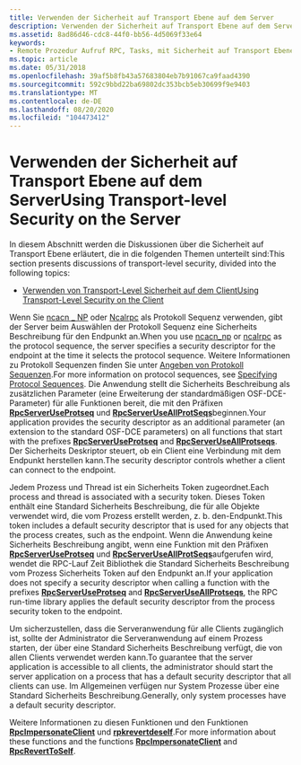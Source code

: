 ```yaml
---
title: Verwenden der Sicherheit auf Transport Ebene auf dem Server
description: Verwenden der Sicherheit auf Transport Ebene auf dem Server mit Remote Prozedur Aufruf (RPC).
ms.assetid: 8ad86d46-cdc8-44f0-bb56-4d5069f33e64
keywords:
- Remote Prozedur Aufruf RPC, Tasks, mit Sicherheit auf Transport Ebene auf dem Server
ms.topic: article
ms.date: 05/31/2018
ms.openlocfilehash: 39af5b8fb43a57683804eb7b91067ca9faad4390
ms.sourcegitcommit: 592c9bbd22ba69802dc353bcb5eb30699f9e9403
ms.translationtype: MT
ms.contentlocale: de-DE
ms.lasthandoff: 08/20/2020
ms.locfileid: "104473412"
---
```

# <a name="using-transport-level-security-on-the-server"></a><span data-ttu-id="2761d-104">Verwenden der Sicherheit auf Transport Ebene auf dem Server</span><span class="sxs-lookup"><span data-stu-id="2761d-104">Using Transport-level Security on the Server</span></span>

<span data-ttu-id="2761d-105">In diesem Abschnitt werden die Diskussionen über die Sicherheit auf Transport Ebene erläutert, die in die folgenden Themen unterteilt sind:</span><span class="sxs-lookup"><span data-stu-id="2761d-105">This section presents discussions of transport-level security, divided into the following topics:</span></span>

-   [<span data-ttu-id="2761d-106">Verwenden von Transport-Level Sicherheit auf dem Client</span><span class="sxs-lookup"><span data-stu-id="2761d-106">Using Transport-Level Security on the Client</span></span>](using-transport-level-security-on-the-client.md)

<span data-ttu-id="2761d-107">Wenn Sie [ncacn \_ NP](/windows/desktop/Midl/ncacn-np) oder [Ncalrpc](/windows/desktop/Midl/ncalrpc) als Protokoll Sequenz verwenden, gibt der Server beim Auswählen der Protokoll Sequenz eine Sicherheits Beschreibung für den Endpunkt an.</span><span class="sxs-lookup"><span data-stu-id="2761d-107">When you use [ncacn\_np](/windows/desktop/Midl/ncacn-np) or [ncalrpc](/windows/desktop/Midl/ncalrpc) as the protocol sequence, the server specifies a security descriptor for the endpoint at the time it selects the protocol sequence.</span></span> <span data-ttu-id="2761d-108">Weitere Informationen zu Protokoll Sequenzen finden Sie unter [Angeben von Protokoll Sequenzen](specifying-protocol-sequences.md).</span><span class="sxs-lookup"><span data-stu-id="2761d-108">For more information on protocol sequences, see [Specifying Protocol Sequences](specifying-protocol-sequences.md).</span></span> <span data-ttu-id="2761d-109">Die Anwendung stellt die Sicherheits Beschreibung als zusätzlichen Parameter (eine Erweiterung der standardmäßigen OSF-DCE-Parameter) für alle Funktionen bereit, die mit den Präfixen [**RpcServerUseProtseq**](/windows/desktop/api/Rpcdce/nf-rpcdce-rpcserveruseprotseq) und [**RpcServerUseAllProtSeqs**](/windows/desktop/api/Rpcdce/nf-rpcdce-rpcserveruseallprotseqs)beginnen.</span><span class="sxs-lookup"><span data-stu-id="2761d-109">Your application provides the security descriptor as an additional parameter (an extension to the standard OSF-DCE parameters) on all functions that start with the prefixes [**RpcServerUseProtseq**](/windows/desktop/api/Rpcdce/nf-rpcdce-rpcserveruseprotseq) and [**RpcServerUseAllProtseqs**](/windows/desktop/api/Rpcdce/nf-rpcdce-rpcserveruseallprotseqs).</span></span> <span data-ttu-id="2761d-110">Der Sicherheits Deskriptor steuert, ob ein Client eine Verbindung mit dem Endpunkt herstellen kann.</span><span class="sxs-lookup"><span data-stu-id="2761d-110">The security descriptor controls whether a client can connect to the endpoint.</span></span>

<span data-ttu-id="2761d-111">Jedem Prozess und Thread ist ein Sicherheits Token zugeordnet.</span><span class="sxs-lookup"><span data-stu-id="2761d-111">Each process and thread is associated with a security token.</span></span> <span data-ttu-id="2761d-112">Dieses Token enthält eine Standard Sicherheits Beschreibung, die für alle Objekte verwendet wird, die vom Prozess erstellt werden, z. b. den-Endpunkt.</span><span class="sxs-lookup"><span data-stu-id="2761d-112">This token includes a default security descriptor that is used for any objects that the process creates, such as the endpoint.</span></span> <span data-ttu-id="2761d-113">Wenn die Anwendung keine Sicherheits Beschreibung angibt, wenn eine Funktion mit den Präfixen [**RpcServerUseProtseq**](/windows/desktop/api/Rpcdce/nf-rpcdce-rpcserveruseprotseq) und [**RpcServerUseAllProtSeqs**](/windows/desktop/api/Rpcdce/nf-rpcdce-rpcserveruseallprotseqs)aufgerufen wird, wendet die RPC-Lauf Zeit Bibliothek die Standard Sicherheits Beschreibung vom Prozess Sicherheits Token auf den Endpunkt an.</span><span class="sxs-lookup"><span data-stu-id="2761d-113">If your application does not specify a security descriptor when calling a function with the prefixes [**RpcServerUseProtseq**](/windows/desktop/api/Rpcdce/nf-rpcdce-rpcserveruseprotseq) and [**RpcServerUseAllProtseqs**](/windows/desktop/api/Rpcdce/nf-rpcdce-rpcserveruseallprotseqs), the RPC run-time library applies the default security descriptor from the process security token to the endpoint.</span></span>

<span data-ttu-id="2761d-114">Um sicherzustellen, dass die Serveranwendung für alle Clients zugänglich ist, sollte der Administrator die Serveranwendung auf einem Prozess starten, der über eine Standard Sicherheits Beschreibung verfügt, die von allen Clients verwendet werden kann.</span><span class="sxs-lookup"><span data-stu-id="2761d-114">To guarantee that the server application is accessible to all clients, the administrator should start the server application on a process that has a default security descriptor that all clients can use.</span></span> <span data-ttu-id="2761d-115">Im Allgemeinen verfügen nur System Prozesse über eine Standard Sicherheits Beschreibung.</span><span class="sxs-lookup"><span data-stu-id="2761d-115">Generally, only system processes have a default security descriptor.</span></span>

<span data-ttu-id="2761d-116">Weitere Informationen zu diesen Funktionen und den Funktionen [**RpcImpersonateClient**](/windows/desktop/api/Rpcdce/nf-rpcdce-rpcimpersonateclient) und [**rpkrevertdeself**](/windows/desktop/api/Rpcdce/nf-rpcdce-rpcreverttoself).</span><span class="sxs-lookup"><span data-stu-id="2761d-116">For more information about these functions and the functions [**RpcImpersonateClient**](/windows/desktop/api/Rpcdce/nf-rpcdce-rpcimpersonateclient) and [**RpcRevertToSelf**](/windows/desktop/api/Rpcdce/nf-rpcdce-rpcreverttoself).</span></span>

 

 